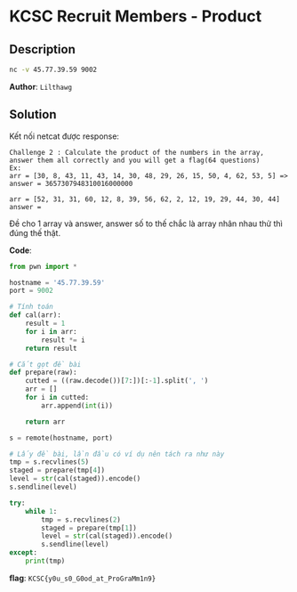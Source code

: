 # KCSC Recruit Members - Product
## Description
```bash
nc -v 45.77.39.59 9002
```
**Author**: `Lilthawg`

## Solution

Kết nối netcat được response:
```
Challenge 2 : Calculate the product of the numbers in the array, answer them all correctly and you will get a flag(64 questions)
Ex:
arr = [30, 8, 43, 11, 43, 14, 30, 48, 29, 26, 15, 50, 4, 62, 53, 5] => answer = 3657307948310016000000

arr = [52, 31, 31, 60, 12, 8, 39, 56, 62, 2, 12, 19, 29, 44, 30, 44]
answer = 
```

Đề cho 1 array và answer, answer số to thế chắc là array nhân nhau thử thì đúng thế thật.

**Code**:

```python
from pwn import *

hostname = '45.77.39.59'
port = 9002

# Tính toán
def cal(arr):
    result = 1
    for i in arr:
        result *= i
    return result

# Cắt gọt đề bài
def prepare(raw):
    cutted = ((raw.decode())[7:])[:-1].split(', ')
    arr = []
    for i in cutted:
        arr.append(int(i))

    return arr

s = remote(hostname, port)

# Lấy đề bài, lần đầu có ví dụ nên tách ra như này
tmp = s.recvlines(5)
staged = prepare(tmp[4])
level = str(cal(staged)).encode()
s.sendline(level)

try:
    while 1:
        tmp = s.recvlines(2)
        staged = prepare(tmp[1])
        level = str(cal(staged)).encode()
        s.sendline(level)
except:
	print(tmp)
```

**flag**: `KCSC{y0u_s0_G0od_at_ProGraMm1n9}`
